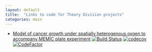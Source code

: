 ```yaml
---
layout: default
title:  "Links to code for Theory Division projects"
categories: main
---
```


* [Model of cancer growth under spatially heterogenous oxgen to accompany MEMIC plate experiment](https://github.com/emilydolson/memic_model) [![Build Status](https://travis-ci.com/emilydolson/memic_model.svg?branch=master)](https://travis-ci.com/emilydolson/memic_model) [![codecov](https://codecov.io/gh/emilydolson/memic_model/branch/master/graph/badge.svg)](https://codecov.io/gh/emilydolson/memic_model) [![CodeFactor](https://www.codefactor.io/repository/github/emilydolson/memic_model/badge)](https://www.codefactor.io/repository/github/emilydolson/memic_model)

